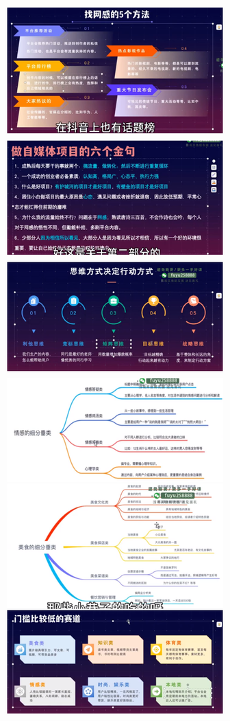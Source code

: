 ![](../photo/Pasted%20image%2020241203190428.png)

![](../photo/Pasted%20image%2020241203190447.png)

![](../photo/Pasted%20image%2020241203190501.png)

![](../photo/Pasted%20image%2020241203190312.png)
![](../photo/Pasted%20image%2020241203190335.png)
![](../photo/Pasted%20image%2020241203190352.png)